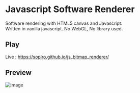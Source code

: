 # Javascript Software Renderer

Software rendering with HTML5 canvas and Javascript.  
Written in vanilla javascript. No WebGL, No library used.

## Play
Live : https://sopiro.github.io/js_bitmap_renderer/

## Preview 
![image](.github/9c1829b.gif)
